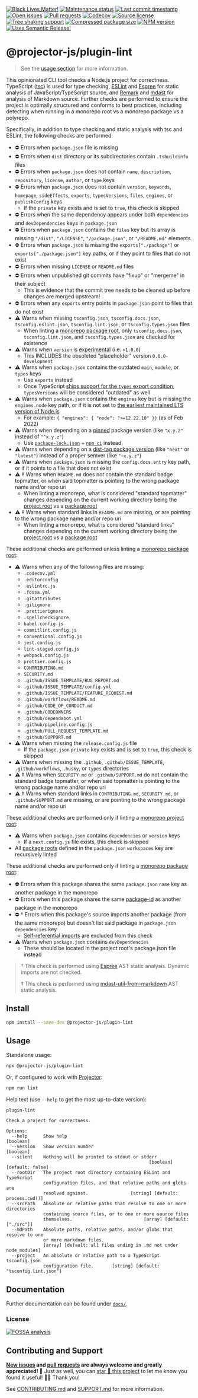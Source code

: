 <!-- prettier-ignore-start -->

<!-- badges-start -->

[![Black Lives Matter!][badge-blm]][link-blm]
[![Maintenance status][badge-maintenance]][link-repo]
[![Last commit timestamp][badge-last-commit]][link-repo]
[![Open issues][badge-issues]][link-issues]
[![Pull requests][badge-pulls]][link-pulls]
[![Codecov][badge-codecov]][link-codecov]
[![Source license][badge-license]][link-license]
[![Tree shaking support][badge-tree-shaking]][link-bundlephobia]
[![Compressed package size][badge-size]][link-bundlephobia]
[![NPM version][badge-npm]][link-npm]
[![Uses Semantic Release!][badge-semantic-release]][link-semantic-release]

<!-- badges-end -->

<!-- prettier-ignore-end -->

# @projector-js/plugin-lint

> See the [usage section][4] for more information.

This opinionated CLI tool checks a Node.js project for correctness. TypeScript
([tsc][1]) is used for type checking, [ESLint][2] and [Espree][16] for static
analysis of JavaScript/TypeScript source, and [Remark][3] and [mdast][17] for
analysis of Markdown source. Further checks are performed to ensure the project
is optimally structured and conforms to best practices, including detecting when
running in a monorepo root vs a monorepo package vs a polyrepo.

Specifically, in addition to type checking and static analysis with tsc and
ESLint, the following checks are performed:

- ⛔ Errors when `package.json` file is missing
- ⛔ Errors when `dist` directory or its subdirectories contain `.tsbuildinfo`
  files
- ⛔ Errors when `package.json` does not contain `name`, `description`,
  `repository`, `license`, `author`, or `type` keys
- ⛔ Errors when `package.json` does not contain `version`, `keywords`,
  `homepage`, `sideEffects`, `exports`, `typesVersions`, `files`, `engines`, or
  `publishConfig` keys
  - If the `private` key exists and is set to `true`, this check is skipped
- ⛔ Errors when the same dependency appears under both `dependencies` and
  `devDependencies` keys in `package.json`
- ⛔ Errors when `package.json` contains the `files` key but its array is
  missing `"/dist"`, `"/LICENSE"`, `"/package.json"`, or `"/README.md"` elements
- ⛔ Errors when `package.json` is missing the `exports["./package"]` or
  `exports["./package.json"]` key paths, or if they point to files that do not
  exist
- ⛔ Errors when missing `LICENSE` or `README.md` files
- ⛔ Errors when unpublished git commits have "fixup" or "mergeme" in their
  subject
  - This is evidence that the commit tree needs to be cleaned up before changes
    are merged upstream!
- ⛔ Errors when any `exports` entry points in `package.json` point to files
  that do not exist
- ⚠️ Warns when missing `tsconfig.json`, `tsconfig.docs.json`,
  `tsconfig.eslint.json`, `tsconfig.lint.json`, or `tsconfig.types.json` files
  - When linting a [monorepo package root][12], only `tsconfig.docs.json`,
    `tsconfig.lint.json`, and `tsconfig.types.json` are checked for existence
- ⚠️ Warns when `version` is [experimental][5] (i.e. `<1.0.0`)
  - This INCLUDES the obsoleted "placeholder" version `0.0.0-development`
- ⚠️ Warns when `package.json` contains the outdated `main`, `module`, or
  `types` keys
  - Use `exports` instead
  - Once TypeScript [ships support for the `types` export condition][6],
    `typesVersions` will be considered "outdated" as well
- ⚠️ Warns when `package.json` contains the `engines` key but is missing the
  `engines.node` key path, or if it is not set to [the earliest maintained LTS
  version of Node.js][7]
  - For example: `{ "engines": { "node": ">=12.22.10" }}` (as of Feb 2022)
- ⚠️ Warns when depending on a [pinned][8] package version (like `"x.y.z"`
  instead of `"^x.y.z"`)
  - Use [`package-lock.json`][9] + [`npm ci`][10] instead
- ⚠️ Warns when depending on a [dist-tag package version][11] (like `"next"` or
  `"latest"`) instead of a proper semver (like `"~x.y.z"`)
- ⚠️ Warns when `package.json` is missing the `config.docs.entry` key path, or
  if it points to a file that does not exist
- ⚠️ ‡ Warns when `README.md` does not contain the standard badge topmatter, or
  when said topmatter is pointing to the wrong package name and/or repo uri
  - When linting a monorepo, what is considered "standard topmatter" changes
    depending on the current working directory being the [project root][12] vs a
    [package root][12]
- ⚠️ ‡ Warns when standard links in `README.md` are missing, or are pointing to
  the wrong package name and/or repo uri
  - When linting a monorepo, what is considered "standard links" changes
    depending on the current working directory being the [project root][12] vs a
    [package root][12]

These additional checks are performed unless linting a [monorepo package
root][12]:

- ⚠️ Warns when any of the following files are missing:
  - `.codecov.yml`
  - `.editorconfig`
  - `.eslintrc.js`
  - `.fossa.yml`
  - `.gitattributes`
  - `.gitignore`
  - `.prettierignore`
  - `.spellcheckignore`
  - `babel.config.js`
  - `commitlint.config.js`
  - `conventional.config.js`
  - `jest.config.js`
  - `lint-staged.config.js`
  - `webpack.config.js`
  - `prettier.config.js`
  - `CONTRIBUTING.md`
  - `SECURITY.md`
  - `.github/ISSUE_TEMPLATE/BUG_REPORT.md`
  - `.github/ISSUE_TEMPLATE/config.yml`
  - `.github/ISSUE_TEMPLATE/FEATURE_REQUEST.md`
  - `.github/workflows/README.md`
  - `.github/CODE_OF_CONDUCT.md`
  - `.github/CODEOWNERS`
  - `.github/dependabot.yml`
  - `.github/pipeline.config.js`
  - `.github/PULL_REQUEST_TEMPLATE.md`
  - `.github/SUPPORT.md`
- ⚠️ Warns when missing the `release.config.js` file
  - If the `package.json` `private` key exists and is set to `true`, this check
    is skipped
- ⚠️ Warns when missing the `.github`, `.github/ISSUE_TEMPLATE`,
  `.github/workflows`, `.husky`, or `types` directories
- ⚠️ ‡ Warns when `SECURITY.md` or `.github/SUPPORT.md` do not contain the
  standard badge topmatter, or when said topmatter is pointing to the wrong
  package name and/or repo uri
- ⚠️ ‡ Warns when standard links in `CONTRIBUTING.md`, `SECURITY.md`, or
  `.github/SUPPORT.md` are missing, or are pointing to the wrong package name
  and/or repo uri

These additional checks are performed only if linting a [monorepo project
root][12]:

- ⚠️ Warns when `package.json` contains `dependencies` or `version` keys
  - If a `next.config.js` file exists, this check is skipped
- All [package roots][12] defined in the `package.json` `workspaces` key are
  recursively linted

These additional checks are performed only if linting a [monorepo package
root][12]:

- ⛔ Errors when this package shares the same `package.json` `name` key as
  another package in the monorepo
- ⛔ Errors when this package shares the same [package-id][12] as another
  package in the monorepo
- ⛔ † Errors when this package's source imports another package (from the same
  monorepo) but doesn't list said package in `package.json` `dependencies` key
  - [Self-referential imports][13] are excluded from this check
- ⚠️ Warns when `package.json` contains `devDependencies`
  - These should be located in the project root's package.json file instead

> † This check is performed using [Espree][16] AST static analysis. Dynamic
> imports are not checked.
>
> ‡ This check is performed using [mdast-util-from-markdown][17] AST static
> analysis.

## Install

```bash
npm install --save-dev @projector-js/plugin-lint
```

## Usage

Standalone usage:

```bash
npx @projector-js/plugin-lint
```

Or, if configured to work with [Projector][14]:

```bash
npm run lint
```

Help text (use `--help` to get the most up-to-date version):

    plugin-lint

    Check a project for correctness.

    Options:
      --help      Show help                                                [boolean]
      --version   Show version number                                      [boolean]
      --silent    Nothing will be printed to stdout or stderr
                                                          [boolean] [default: false]
      --rootDir   The project root directory containing ESLint and TypeScript
                  configuration files, and that relative paths and globs are
                  resolved against.                [string] [default: process.cwd()]
      --srcPath   Absolute or relative paths that resolve to one or more directories
                  containing source files, or to one or more source files
                  themselves.                           [array] [default: ["./src"]]
      --mdPath    Absolute paths, relative paths, and/or globs that resolve to one
                  or more markdown files.
                  [array] [default: all files ending in .md not under node_modules]
      --project   An absolute or relative path to a TypeScript tsconfig.json
                  configuration file.       [string] [default: "tsconfig.lint.json"]

## Documentation

Further documentation can be found under [`docs/`][docs].

### License

[![FOSSA analysis][badge-fossa]][link-fossa]

## Contributing and Support

**[New issues][choose-new-issue] and [pull requests][pr-compare] are always
welcome and greatly appreciated! 🤩** Just as well, you can [star 🌟 this
project][link-repo] to let me know you found it useful! ✊🏿 Thank you!

See [CONTRIBUTING.md][contributing] and [SUPPORT.md][support] for more
information.

[badge-blm]: https://xunn.at/badge-blm 'Join the movement!'
[link-blm]: https://xunn.at/donate-blm
[badge-maintenance]:
  https://img.shields.io/maintenance/active/2022
  'Is this package maintained?'
[link-repo]: https://github.com/xunnamius/projector
[badge-last-commit]:
  https://img.shields.io/github/last-commit/xunnamius/projector
  'Latest commit timestamp'
[badge-issues]:
  https://img.shields.io/github/issues/Xunnamius/projector
  'Open issues'
[link-issues]: https://github.com/Xunnamius/projector/issues?q=
[badge-pulls]:
  https://img.shields.io/github/issues-pr/xunnamius/projector
  'Open pull requests'
[link-pulls]: https://github.com/xunnamius/projector/pulls
[badge-codecov]:
  https://codecov.io/gh/Xunnamius/projector/branch/main/graph/badge.svg?token=HWRIOBAAPW
  'Is this package well-tested?'
[link-codecov]: https://codecov.io/gh/Xunnamius/projector
[badge-license]:
  https://img.shields.io/npm/l/@projector-js/plugin-lint
  "This package's source license"
[link-license]: https://github.com/Xunnamius/projector/blob/main/LICENSE
[badge-fossa]:
  https://app.fossa.com/api/projects/custom%2B27276%2Fgit%40github.com%3AXunnamius%2Fprojector.git.svg?type=large
  "Analysis of this package's license obligations"
[link-fossa]:
  https://app.fossa.com/projects/custom+27276%2Fgit@github.com:Xunnamius%2Fprojector.git
[badge-npm]:
  https://api.ergodark.com/badges/npm-pkg-version/@projector-js/plugin-lint
  'Install this package using npm or yarn!'
[link-npm]: https://www.npmjs.com/package/@projector-js/plugin-lint
[badge-semantic-release]:
  https://img.shields.io/badge/%20%20%F0%9F%93%A6%F0%9F%9A%80-semantic--release-e10079.svg
  'This repo practices continuous integration and deployment!'
[link-semantic-release]: https://github.com/semantic-release/semantic-release
[badge-size]: https://badgen.net/bundlephobia/minzip/@projector-js/plugin-lint
[badge-tree-shaking]:
  https://badgen.net/bundlephobia/tree-shaking/@projector-js/plugin-lint
  'Is this package optimized for Webpack?'
[link-bundlephobia]:
  https://bundlephobia.com/result?p=@projector-js/plugin-lint
  'Package size (minified and gzipped)'
[docs]: docs
[choose-new-issue]: https://github.com/xunnamius/projector/issues/new/choose
[pr-compare]: https://github.com/xunnamius/projector/compare
[contributing]: /CONTRIBUTING.md
[support]: /.github/SUPPORT.md
[1]: https://www.npmjs.com/package/typescript
[2]: https://www.npmjs.com/package/eslint
[3]: https://www.npmjs.com/package/remark
[4]: #usage
[5]:
  https://semver.org/#how-should-i-deal-with-revisions-in-the-0yz-initial-development-phase
[6]:
  https://github.com/microsoft/TypeScript/issues/33079#issuecomment-1040634703
[7]: https://endoflife.date/nodejs
[8]:
  https://dev.to/lucifer1004/it-is-not-always-right-to-pin-your-dependencies-36jg
[9]: https://docs.npmjs.com/cli/v8/configuring-npm/package-lock-json
[10]: https://docs.npmjs.com/cli/v8/commands/npm-ci
[11]: https://docs.npmjs.com/cli/v8/commands/npm-dist-tag#description
[12]: /README.md#terminology
[13]:
  https://nodejs.org/api/packages.html#self-referencing-a-package-using-its-name
[14]: https://github.com/Xunnamius/projector
[15]: /packages/eslint-plugin
[16]: https://www.npmjs.com/package/espree
[17]: https://github.com/syntax-tree/mdast-util-from-markdown

